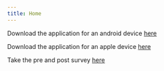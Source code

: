 ```yaml
---
title: Home
---
```


Download the application for an android device [here](https://drive.google.com/file/d/1CvnKCA7ajojzJbdnn-cAIlz-7Ld_yhqD/view?usp=sharing)

Download the application for an apple device [here](https://apps.apple.com/us/app/classroomlaunchvr2/id6738235814)

Take the pre and post survey [here](https://davidsonedu.co1.qualtrics.com/jfe/form/SV_8IVCKOJPbTfu6c6)